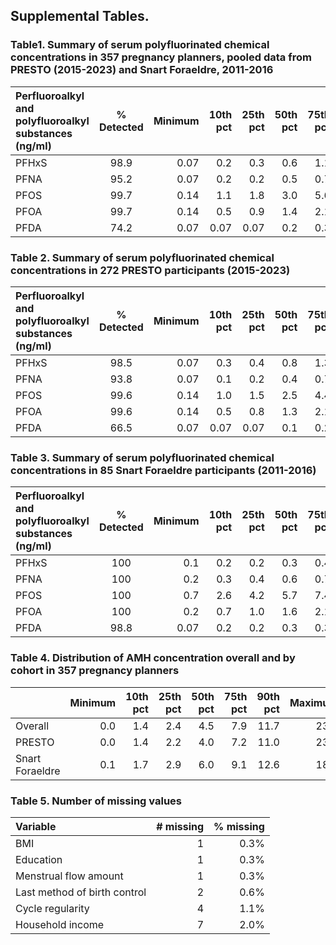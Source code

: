 ## Supplemental Tables. 
### Table1. Summary of serum polyfluorinated chemical concentrations in 357 pregnancy planners, pooled data from PRESTO (2015-2023) and Snart Foraeldre, 2011-2016
| Perfluoroalkyl and polyfluoroalkyl substances (ng/ml) | % Detected | Minimum | 10th pct|25th pct|50th pct|75th pct|90th pct|Maximum|
| :------------- | :------------: | --------------: |---:|---:|---:|---:|---:|---:|
|PFHxS|	98.9|	0.07|	0.2|	0.3|	0.6|	1.1|	2.1|	10.4|
|PFNA|	95.2|	0.07|	0.2|	0.2|	0.5|	0.7|	1.0|	3.0|
|PFOS|	99.7|	0.14|	1.1|	1.8|	3.0|	5.6|	8.1|	18.1|
|PFOA|	99.7|	0.14|	0.5|	0.9|	1.4|	2.1|	3.3|	11.8|
|PFDA|	74.2|	0.07|	0.07|	0.07|	0.2|	0.3|	0.4|	0.9|

### Table 2. Summary of serum polyfluorinated chemical concentrations in 272 PRESTO participants (2015-2023)
| Perfluoroalkyl and polyfluoroalkyl substances (ng/ml) | % Detected | Minimum | 10th pct|25th pct|50th pct|75th pct|90th pct|Maximum|
| :------------- | :------------: | --------------: |---:|---:|---:|---:|---:|---:|
|PFHxS|98.5	|0.07	|0.3	|0.4	|0.8	|1.3	|2.5	|10.4|
|PFNA|93.8	|0.07	|0.1	|0.2	|0.4	|0.7	|1.1	|3.0|
|PFOS|99.6	|0.14	|1.0	|1.5	|2.5	|4.4	|7.1	|18.1|
|PFOA|99.6	|0.14	|0.5	|0.8	|1.3	|2.1	|3.4	|11.8|
|PFDA|66.5	|0.07	|0.07	|0.07	|0.1	|0.2	|0.4	|0.9|

### Table 3. Summary of serum polyfluorinated chemical concentrations in 85 Snart Foraeldre participants (2011-2016)
| Perfluoroalkyl and polyfluoroalkyl substances (ng/ml) | % Detected | Minimum | 10th pct|25th pct|50th pct|75th pct|90th pct|Maximum|
| :------------- | :------------: | --------------: |---:|---:|---:|---:|---:|---:|
|PFHxS|100|0.1	|0.2	|0.2	|0.3	|0.4	|0.5	|1.2|
|PFNA|100|0.2	|0.3	|0.4	|0.6	|0.7	|1.0	|1.5|
|PFOS|100|0.7	|2.6	|4.2	|5.7	|7.4	|9.3	|16.3|
|PFOA|100|0.2	|0.7	|1.0	|1.6	|2.1	|3.0	|11.5|
|PFDA|98.8|0.07	|0.2	|0.2	|0.3	|0.3	|0.5	|0.6|

### Table 4. Distribution of AMH concentration overall and by cohort in 357 pregnancy planners
|  | Minimum | 10th pct|25th pct|50th pct|75th pct|90th pct|Maximum|
|:---|---:|---:|---:|---:|---:|---:|---:|
|Overall|0.0|	1.4|	2.4|	4.5|	7.9|	11.7|	23.4|
|PRESTO|0.0| 1.4| 2.2| 4.0| 7.2| 11.0| 23.4 |
|Snart Foraeldre|0.1| 1.7| 2.9| 6.0| 9.1| 12.6| 18.4 |

### Table 5. Number of missing values
|Variable|# missing|% missing|
|:---|---:|---:|
|BMI|	1	|0.3%|
|Education|	1	|0.3%|
|Menstrual flow amount|	1	|0.3%|
|Last method of birth control|	2	|0.6%|
|Cycle regularity|	4	|1.1%|
|Household income|	7	|2.0%|
